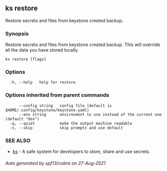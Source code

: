 ## ks restore

Restore secrets and files from keystone created backup.

### Synopsis

Restore secrets and files from keystone created backup.
This will override all the data you have stored locally.

```
ks restore [flags]
```

### Options

```
  -h, --help   help for restore
```

### Options inherited from parent commands

```
      --config string   config file (default is $HOME/.config/keystone/keystone.yaml)
      --env string      environment to use instead of the current one (default "dev")
  -q, --quiet           make the output machine readable
  -s, --skip            skip prompts and use default
```

### SEE ALSO

* [ks](ks.md)	 - A safe system for developers to store, share and use secrets.

###### Auto generated by spf13/cobra on 27-Aug-2021
